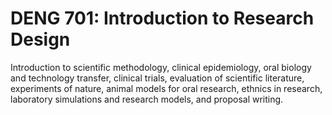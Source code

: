 # DENG 701: Introduction to Research Design

Introduction to scientific methodology, clinical epidemiology, oral biology and technology transfer, clinical trials, evaluation of scientific literature, experiments of nature, animal models for oral research, ethnics in research, laboratory simulations and research models, and proposal writing.
